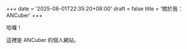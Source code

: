 +++
date = '2025-08-01T22:35:20+08:00'
draft = false
title = '關於我：ANCuber'
+++

哈囉！

這裡是 ANCuber 的個人網站。
